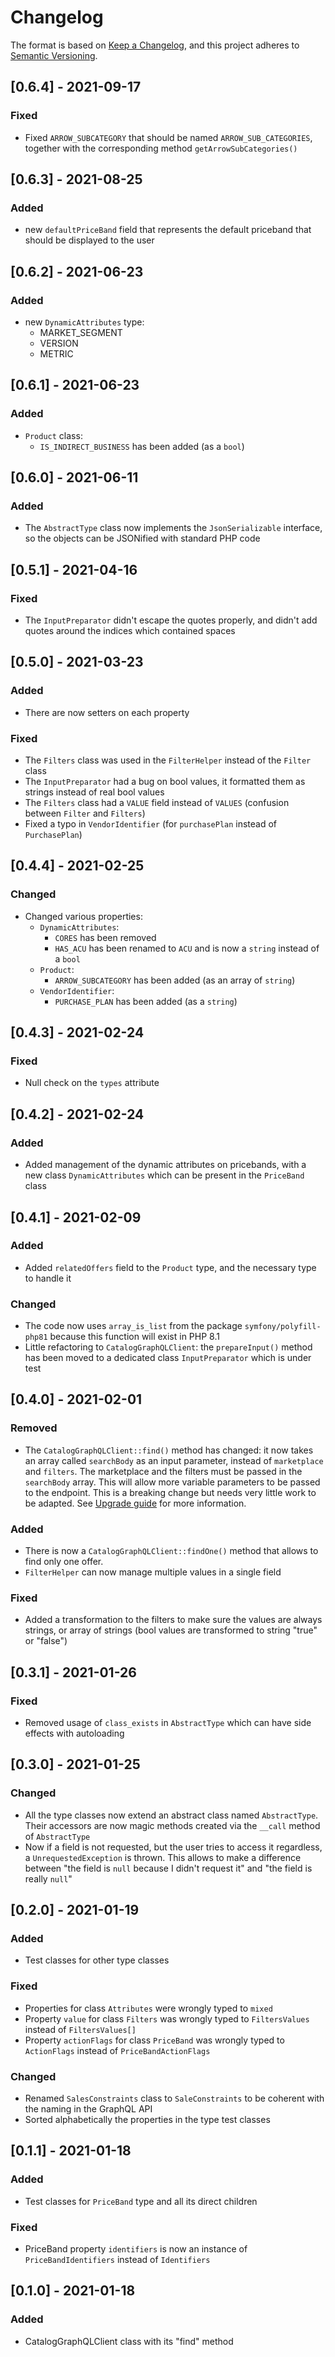 # Changelog

The format is based on [Keep a Changelog](https://keepachangelog.com/en/1.0.0/),
and this project adheres to [Semantic Versioning](https://semver.org/spec/v2.0.0.html).

## [0.6.4] - 2021-09-17
### Fixed
- Fixed ```ARROW_SUBCATEGORY``` that should be named ```ARROW_SUB_CATEGORIES```, together with the corresponding method ```getArrowSubCategories()```

## [0.6.3] - 2021-08-25
### Added
- new ```defaultPriceBand``` field that represents the default priceband that should be displayed to the user

## [0.6.2] - 2021-06-23
### Added
- new ```DynamicAttributes``` type:
    - MARKET_SEGMENT
    - VERSION
    - METRIC

## [0.6.1] - 2021-06-23
### Added
- ```Product``` class:
    - ```IS_INDIRECT_BUSINESS``` has been added (as a ```bool```)

## [0.6.0] - 2021-06-11
### Added
- The ```AbstractType``` class now implements the ```JsonSerializable``` interface, so the objects can be JSONified with standard PHP code

## [0.5.1] - 2021-04-16
### Fixed
- The ```InputPreparator``` didn't escape the quotes properly, and didn't add quotes around the indices which contained spaces

## [0.5.0] - 2021-03-23
### Added
- There are now setters on each property

### Fixed
- The ```Filters``` class was used in the ```FilterHelper``` instead of the ```Filter``` class
- The ```InputPreparator``` had a bug on bool values, it formatted them as strings instead of real bool values
- The ```Filters``` class had a ```VALUE``` field instead of ```VALUES``` (confusion between ```Filter``` and ```Filters```)
- Fixed a typo in ```VendorIdentifier``` (for ```purchasePlan``` instead of ```PurchasePlan```)

## [0.4.4] - 2021-02-25
### Changed
- Changed various properties:
    - ```DynamicAttributes```:
        - ```CORES``` has been removed
        - ```HAS_ACU``` has been renamed to ```ACU``` and is now a ```string``` instead of a ```bool```
    - ```Product```:
        - ```ARROW_SUBCATEGORY``` has been added (as an array of ```string```)
    - ```VendorIdentifier```:
        - ```PURCHASE_PLAN``` has been added (as a ```string```)

## [0.4.3] - 2021-02-24
### Fixed
- Null check on the ```types``` attribute

## [0.4.2] - 2021-02-24
### Added
- Added management of the dynamic attributes on pricebands, with a new class ```DynamicAttributes``` which can be present in the ```PriceBand``` class

## [0.4.1] - 2021-02-09
### Added
- Added ```relatedOffers``` field to the ```Product``` type, and the necessary type to handle it

### Changed
- The code now uses ```array_is_list``` from the package ```symfony/polyfill-php81``` because this function will exist in PHP 8.1
- Little refactoring to ```CatalogGraphQLClient```: the ```prepareInput()``` method has been moved to a dedicated class ```InputPreparator``` which is under test

## [0.4.0] - 2021-02-01
### Removed
- The ```CatalogGraphQLClient::find()``` method has changed: it now takes an array called ```searchBody``` as an input parameter, instead of ```marketplace``` and ```filters```. The marketplace and the filters must be passed in the ```searchBody``` array. This will allow more variable parameters to be passed to the endpoint. This is a breaking change but needs very little work to be adapted. See [Upgrade guide](UPGRADING.md) for more information.

### Added
- There is now a ```CatalogGraphQLClient::findOne()``` method that allows to find only one offer.
- ```FilterHelper``` can now manage multiple values in a single field

### Fixed
- Added a transformation to the filters to make sure the values are always strings, or array of strings (bool values are transformed to string "true" or "false")

## [0.3.1] - 2021-01-26
### Fixed
- Removed usage of ```class_exists``` in ```AbstractType``` which can have side effects with autoloading

## [0.3.0] - 2021-01-25
### Changed
- All the type classes now extend an abstract class named ```AbstractType```. Their accessors are now magic methods created via the ```__call``` method of ```AbstractType```
- Now if a field is not requested, but the user tries to access it regardless, a ```UnrequestedException``` is thrown. This allows to make a difference between "the field is ```null``` because I didn't request it" and "the field is really ```null```"

## [0.2.0] - 2021-01-19
### Added
- Test classes for other type classes

### Fixed
- Properties for class ```Attributes``` were wrongly typed to ```mixed```
- Property ```value``` for class ```Filters``` was wrongly typed to ```FiltersValues``` instead of ```FiltersValues[]```
- Property ```actionFlags``` for class ```PriceBand``` was wrongly typed to ```ActionFlags``` instead of ```PriceBandActionFlags```

### Changed
- Renamed ```SalesConstraints``` class to ```SaleConstraints``` to be coherent with the naming in the GraphQL API
- Sorted alphabetically the properties in the type test classes

## [0.1.1] - 2021-01-18
### Added
- Test classes for ```PriceBand``` type and all its direct children

### Fixed
- PriceBand property ```identifiers``` is now an instance of ```PriceBandIdentifiers``` instead of ```Identifiers```

## [0.1.0] - 2021-01-18
### Added
- CatalogGraphQLClient class with its "find" method
